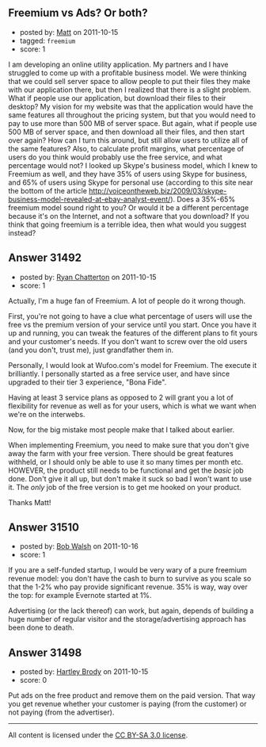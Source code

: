## Freemium vs Ads? Or both?

- posted by: [Matt](https://stackexchange.com/users/-1/13868-matt) on 2011-10-15
- tagged: `freemium`
- score: 1

I am developing an online utility application.  My partners and I have struggled to come up with a profitable business model.  We were thinking that we could sell server space to allow people to put their files they make with our application there, but then I realized that there is a slight problem.  What if people use our application, but download their files to their desktop?  My vision for my website was that the application would have the same features all throughout the pricing system, but that you would need to pay to use more than 500 MB of server space.  But again, what if people use 500 MB of server space, and then download all their files, and then start over again?  How can I turn this around, but still allow users to utilize all of the same features?  Also, to calculate profit margins, what percentage of users do you think would probably use the free service, and what percentage would not?  I looked up Skype's business model, which I knew to Freemium as well, and they have 35% of users using Skype for business, and 65% of users using Skype for personal use (according to this site near the bottom of the article http://voiceontheweb.biz/2009/03/skype-business-model-revealed-at-ebay-analyst-event/).  Does a 35%-65% freemium model sound right to you?  Or would it be a different percentage because it's on the Internet, and not a software that you download?  If you think that going freemium is a terrible idea, then what would you suggest instead?


## Answer 31492

- posted by: [Ryan Chatterton](https://stackexchange.com/users/-1/3753-ryan-chatterton) on 2011-10-15
- score: 1

Actually, I'm a huge fan of Freemium. A lot of people do it wrong though. 

First, you're not going to have a clue what percentage of users will use the free vs the premium version of your service until you start. Once you have it up and running, you can tweak the features of the different plans to fit yours and your customer's needs. If you don't want to screw over the old users (and you don't, trust me), just grandfather them in.

Personally, I would look at Wufoo.com's model for Freemium. The execute it brilliantly. I personally started as a free service user, and have since upgraded to their tier 3 experience, "Bona Fide".

Having at least 3 service plans as opposed to 2 will grant you a lot of flexibility for revenue as well as for your users, which is what we want when we're on the interwebs. 

Now, for the big mistake most people make that I talked about earlier.

When implementing Freemium, you need to make sure that you don't give away the farm with your free version. There should be great features withheld, or I should only be able to use it so many times per month etc. HOWEVER, the product still needs to be functional and get the *basic* job done. Don't give it all up, but don't make it suck so bad I won't want to use it. The *only* job of the free version is to get me hooked on your product. 

Thanks Matt!


## Answer 31510

- posted by: [Bob Walsh](https://stackexchange.com/users/-1/346-bob-walsh) on 2011-10-16
- score: 1

If you are a self-funded startup, I would be very wary of a pure freemium revenue model: you don't have the cash to burn to survive as you scale so that the 1-2% who pay provide significant revenue. 35% is way, way over the top: for example Evernote started at 1%.

Advertising (or the lack thereof) can work, but again, depends of building a huge number of regular visitor and the storage/advertising approach has been done to death.


## Answer 31498

- posted by: [Hartley Brody](https://stackexchange.com/users/-1/8362-hartley-brody) on 2011-10-15
- score: 0

Put ads on the free product and remove them on the paid version. That way you get revenue whether your customer is paying (from the customer) or not paying (from the advertiser).



---

All content is licensed under the [CC BY-SA 3.0 license](https://creativecommons.org/licenses/by-sa/3.0/).
